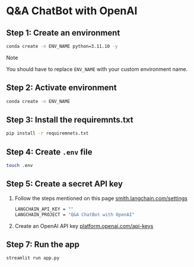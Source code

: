 # Q&A ChatBot with OpenAI

## Step 1: Create an environment
```bash
conda create -n ENV_NAME python=3.11.10 -y
```
> [!NOTE]
> You should have to replace `ENV_NAME` with your custom environment name.

## Step 2: Activate environment
```bash
conda create -n ENV_NAME
```

## Step 3: Install the requiremnts.txt
```bash
pip install -r requiremnets.txt
```

## Step 4: Create `.env` file
```bash
touch .env
```
## Step 5: Create a secret API key
1. Follow the steps mentioned on this page <a href="https://smith.langchain.com/settings" target="_blank">smith.langchain.com/settings</a>

    ```bash
    LANGCHAIN_API_KEY = ""
    LANGCHAIN_PROJECT = "Q&A ChatBot with OpenAI"
    ```
2. Create an OpenAI API key <a href="https://platform.openai.com/api-keys" target="_blank">platform.openai.com/api-keys</a>

## Step 7: Run the app
```bash
streamlit run app.py
```


